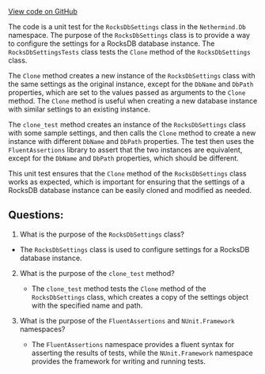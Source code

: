 [View code on GitHub](https://github.com/NethermindEth/nethermind/src/Nethermind/Nethermind.Db.Test/RocksDbSettingsTests.cs)

The code is a unit test for the `RocksDbSettings` class in the `Nethermind.Db` namespace. The purpose of the `RocksDbSettings` class is to provide a way to configure the settings for a RocksDB database instance. The `RocksDbSettingsTests` class tests the `Clone` method of the `RocksDbSettings` class.

The `Clone` method creates a new instance of the `RocksDbSettings` class with the same settings as the original instance, except for the `DbName` and `DbPath` properties, which are set to the values passed as arguments to the `Clone` method. The `Clone` method is useful when creating a new database instance with similar settings to an existing instance.

The `clone_test` method creates an instance of the `RocksDbSettings` class with some sample settings, and then calls the `Clone` method to create a new instance with different `DbName` and `DbPath` properties. The test then uses the `FluentAssertions` library to assert that the two instances are equivalent, except for the `DbName` and `DbPath` properties, which should be different.

This unit test ensures that the `Clone` method of the `RocksDbSettings` class works as expected, which is important for ensuring that the settings of a RocksDB database instance can be easily cloned and modified as needed.
## Questions: 
 1. What is the purpose of the `RocksDbSettings` class?
   - The `RocksDbSettings` class is used to configure settings for a RocksDB database instance.

2. What is the purpose of the `clone_test` method?
   - The `clone_test` method tests the `Clone` method of the `RocksDbSettings` class, which creates a copy of the settings object with the specified name and path.

3. What is the purpose of the `FluentAssertions` and `NUnit.Framework` namespaces?
   - The `FluentAssertions` namespace provides a fluent syntax for asserting the results of tests, while the `NUnit.Framework` namespace provides the framework for writing and running tests.